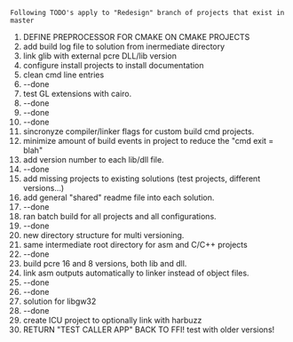 ```
Following TODO's apply to "Redesign" branch of projects that exist in master
```
1. DEFINE PREPROCESSOR FOR CMAKE ON CMAKE PROJECTS
2. add build log file to solution from inermediate directory
3. link glib with external pcre DLL/lib version
4. configure install projects to install documentation
5. clean cmd line entries
6. --done
7. test GL extensions with cairo.
8. --done
9. --done
10. --done
11. sincronyze compiler/linker flags for custom build cmd projects.
12. minimize amount of build events in project to reduce the "cmd exit = blah"
13. add version number to each lib/dll file.
14. --done
15. add missing projects to existing solutions (test projects, different versions...)
15. add general "shared" readme file into each solution.
16. --done
17. ran batch build for all projects and all configurations.
18. --done
19. new directory structure for multi versioning.
20. same intermediate root directory for asm and C/C++ projects
21. --done
22. build pcre 16 and 8 versions, both lib and dll.
23. link asm outputs automatically to linker instead of object files.
24. --done
25. --done
26. solution for libgw32
27. --done
28. create ICU project to optionally link with harbuzz
29. RETURN "TEST CALLER APP" BACK TO FFI! test with older versions!